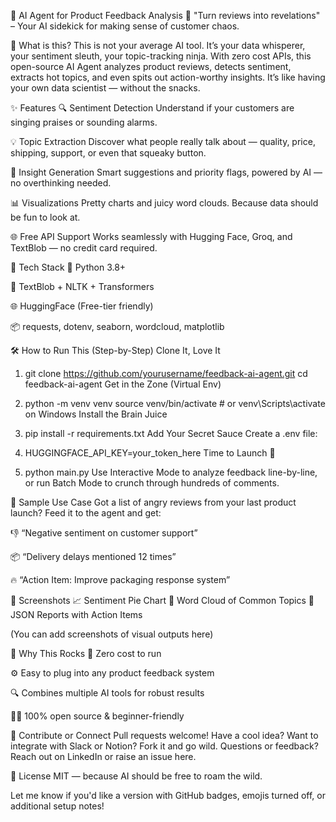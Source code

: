 🧠 AI Agent for Product Feedback Analysis
🤖 "Turn reviews into revelations" – Your AI sidekick for making sense of customer chaos.

🚀 What is this?
This is not your average AI tool. It’s your data whisperer, your sentiment sleuth, your topic-tracking ninja.
With zero cost APIs, this open-source AI Agent analyzes product reviews, detects sentiment, extracts hot topics, and even spits out action-worthy insights. It’s like having your own data scientist — without the snacks.

✨ Features
🔍 Sentiment Detection
Understand if your customers are singing praises or sounding alarms.

💡 Topic Extraction
Discover what people really talk about — quality, price, shipping, support, or even that squeaky button.

🧠 Insight Generation
Smart suggestions and priority flags, powered by AI — no overthinking needed.

📊 Visualizations
Pretty charts and juicy word clouds. Because data should be fun to look at.

🌐 Free API Support
Works seamlessly with Hugging Face, Groq, and TextBlob — no credit card required.

🧰 Tech Stack
🐍 Python 3.8+

🧪 TextBlob + NLTK + Transformers

🌐 HuggingFace (Free-tier friendly)

📦 requests, dotenv, seaborn, wordcloud, matplotlib

🛠️ How to Run This (Step-by-Step)
Clone It, Love It


1) git clone https://github.com/yourusername/feedback-ai-agent.git
cd feedback-ai-agent
Get in the Zone (Virtual Env)


2) python -m venv venv
source venv/bin/activate   # or venv\Scripts\activate on Windows
Install the Brain Juice


3) pip install -r requirements.txt
Add Your Secret Sauce
Create a .env file:


4) HUGGINGFACE_API_KEY=your_token_here
Time to Launch 🚀


5) python main.py
Use Interactive Mode to analyze feedback line-by-line, or run Batch Mode to crunch through hundreds of comments.

🧪 Sample Use Case
Got a list of angry reviews from your last product launch? Feed it to the agent and get:

👎 “Negative sentiment on customer support”

📦 “Delivery delays mentioned 12 times”

🔥 “Action Item: Improve packaging response system”

📸 Screenshots
📈 Sentiment Pie Chart
🌊 Word Cloud of Common Topics
📑 JSON Reports with Action Items

(You can add screenshots of visual outputs here)

🎉 Why This Rocks
💸 Zero cost to run

⚙️ Easy to plug into any product feedback system

🔍 Combines multiple AI tools for robust results

🧑‍💻 100% open source & beginner-friendly

🤝 Contribute or Connect
Pull requests welcome!
Have a cool idea? Want to integrate with Slack or Notion? Fork it and go wild.
Questions or feedback? Reach out on LinkedIn or raise an issue here.

📜 License
MIT — because AI should be free to roam the wild.

Let me know if you'd like a version with GitHub badges, emojis turned off, or additional setup notes!